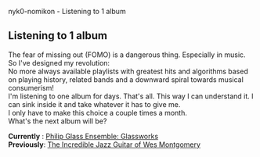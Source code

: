 nyk0-nomikon - Listening to 1 album

## Listening to 1 album

The fear of missing out (FOMO) is a dangerous thing. Especially in music. So I've designed my revolution:\
No more always available playlists with greatest hits and algorithms based on playing history, related bands and a downward spiral towards musical consumerism!\
I'm listening to one album for days. That's all. This way I can understand it. I can sink inside it and take whatever it has to give me.\
I only have to make this choice a couple times a month.\
What's the next album will be?

**Currently** : [Philip Glass Ensemble: Glassworks](https://open.spotify.com/album/1My9AZY0XBwVwwy1DDVSQS)\
**Previously**: [The Incredible Jazz Guitar of Wes Montgomery](https://open.spotify.com/album/79403QOWKAE6yeARM4Hjzw)
